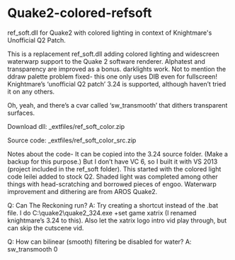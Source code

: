# Quake2-colored-refsoft
ref_soft.dll for Quake2 with colored lighting in context of Knightmare's Unofficial Q2 Patch.

This is a replacement ref_soft.dll adding colored lighting and widescreen waterwarp support to the Quake 2 software renderer. Alphatest and transparency are improved as a bonus. darklights work. Not to mention the ddraw palette problem fixed- this one only uses DIB even for fullscreen! Knightmare’s ‘unofficial Q2 patch’ 3.24 is supported, although haven’t tried it on any others.

Oh, yeah, and there’s a cvar called ‘sw_transmooth’ that dithers transparent surfaces.

Download dll: _extfiles/ref_soft_color.zip 

Source code: _extfiles/ref_soft_color_src.zip 

Notes about the code- It can be copied into the 3.24 source folder. (Make a backup for this purpose.) But I don’t have VC 6, so I built it with VS 2013 (project included in the ref_soft folder).
This started with the colored light code leilei added to stock Q2. Shaded light was completed among other things with head-scratching and borrowed pieces of engoo. Waterwarp improvement and dithering are from AROS Quake2.

Q: Can The Reckoning run?
A: Try creating a shortcut instead of the .bat file. I do C:\quake2\quake2_324.exe +set game xatrix (I renamed knightmare’s 3.24 to this). Also let the xatrix logo intro vid play through, but can skip the cutscene vid.

Q: How can bilinear (smooth) filtering be disabled for water?
A: sw_transmooth 0

